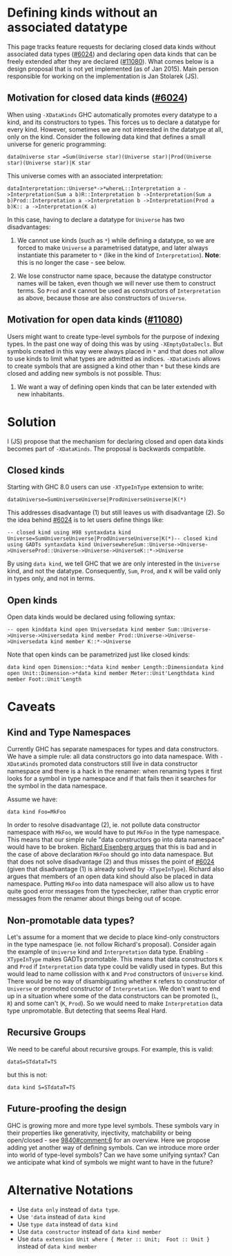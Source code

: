 # Defining kinds without an associated datatype


This page tracks feature requests for declaring closed data kinds without
associated data types ([\#6024](https://gitlab.haskell.org//ghc/ghc/issues/6024)) and declaring open data kinds that can be freely
extended after they are declared ([\#11080](https://gitlab.haskell.org//ghc/ghc/issues/11080)).  What comes below is a design
proposal that is not yet implemented (as of Jan 2015).  Main person responsible
for working on the implementation is Jan Stolarek (JS).

## Motivation for closed data kinds ([\#6024](https://gitlab.haskell.org//ghc/ghc/issues/6024))


When using `-XDataKinds` GHC automatically promotes every datatype to a kind,
and its constructors to types. This forces us to declare a datatype for every
kind.  However, sometimes we are not interested in the datatype at all, only on
the kind.  Consider the following data kind that defines a small universe for
generic programming:

```
dataUniverse star =Sum(Universe star)(Universe star)|Prod(Universe star)(Universe star)|K star
```


This universe comes with an associated interpretation:

```
dataInterpretation::Universe*->*whereL::Interpretation a ->Interpretation(Sum a b)R::Interpretation b ->Interpretation(Sum a b)Prod::Interpretation a ->Interpretation b ->Interpretation(Prod a b)K:: a ->Interpretation(K a)
```


In this case, having to declare a datatype for `Universe` has two disadvantages:

1. We cannot use kinds (such as `*`) while defining a datatype, so we are
  forced to make `Universe` a parametrised datatype, and later always
  instantiate this parameter to `*` (like in the kind of `Interpretation`).
  **Note**: this is no longer the case - see below.

1. We lose constructor name space, because the datatype constructor names will
  be taken, even though we will never use them to construct terms.  So `Prod`
  and `K` cannot be used as constructors of `Interpretation` as above,
  because those are also constructors of `Universe`.

## Motivation for open data kinds ([\#11080](https://gitlab.haskell.org//ghc/ghc/issues/11080))


Users might want to create type-level symbols for the purpose of indexing types.
In the past one way of doing this was by using `-XEmptyDataDecls`.  But symbols
created in this way were always placed in `*` and that does not allow to use
kinds to limit what types are admitted as indices.  `-XDataKinds` allows to
create symbols that are assigned a kind other than `*` but these kinds are
closed and adding new symbols is not possible. Thus:

1. We want a way of defining open kinds that can be later extended with new
  inhabitants.

# Solution


I (JS) propose that the mechanism for declaring closed and open data kinds
becomes part of `-XDataKinds`.  The proposal is backwards compatible.

## Closed kinds


Starting with GHC 8.0 users can use `-XTypeInType` extension to write:

```
dataUniverse=SumUniverseUniverse|ProdUniverseUniverse|K(*)
```


This addresses disadvantage (1) but still leaves us with disadvantage (2).  So
the idea behind [\#6024](https://gitlab.haskell.org//ghc/ghc/issues/6024) is to let users define things like:

```
-- closed kind using H98 syntaxdata kind Universe=SumUniverseUniverse|ProdUniverseUniverse|K(*)-- closed kind using GADTs syntaxdata kind UniversewhereSum::Universe->Universe->UniverseProd::Universe->Universe->UniverseK::*->Universe
```


By using `data kind`, we tell GHC that we are only interested in the `Universe`
kind, and not the datatype.  Consequently, `Sum`, `Prod`, and `K` will be valid
only in types only, and not in terms.

## Open kinds


Open data kinds would be declared using following syntax:

```
-- open kinddata kind open Universedata kind member Sum::Universe->Universe->Universedata kind member Prod::Universe->Universe->Universedata kind member K::*->Universe
```


Note that open kinds can be parametrized just like closed kinds:

```
data kind open Dimension::*data kind member Length::Dimensiondata kind open Unit::Dimension->*data kind member Meter::Unit'Lengthdata kind member Foot::Unit'Length
```

# Caveats

## Kind and Type Namespaces


Currently GHC has separate namespaces for types and data constructors.  We have
a simple rule: all data constructors go into data namespace.  With `-XDataKinds`
promoted data constructors still live in data constructor namespace and there is
a hack in the renamer: when renaming types it first looks for a symbol in type
namespace and if that fails then it searches for the symbol in the data
namespace.


Assume we have:

```
data kind Foo=MkFoo
```


In order to resolve disadvantage (2), ie. not pollute data constructor namespace
with `MkFoo`, we would have to put `MkFoo` in the type namespace.  This means
that our simple rule "data constructors go into data namespace" would have to be
broken.
[ Richard Eisenberg argues](https://mail.haskell.org/pipermail/ghc-devs/2015-December/010812.html)
that this is bad and in the case of above declaration
`MkFoo` should go into data namespace.  But that does not solve disadvantage (2)
and thus misses the point of [\#6024](https://gitlab.haskell.org//ghc/ghc/issues/6024) (given that disadvantage (1) is already
solved by `-XTypeInType`).  Richard also argues that members of an open data
kind should also be placed in data namespace.  Putting `MkFoo` into data
namespace will also allow us to have quite good error messages from the
typechecker, rather than cryptic error messages from the renamer about things
being out of scope.

## Non-promotable data types?


Let's assume for a moment that we decide to place kind-only constructors in the
type namespace (ie. not follow Richard's proposal).  Consider again the example
of `Universe` kind and `Interpretation` data type.  Enabling `-XTypeInType`
makes GADTs promotable.  This means that data constructors `K` and `Prod` if
`Interpretation` data type could be validly used in types.  But this would lead
to name collission with `K` and `Prod` constructors of `Universe` kind.  There
would be no way of disambiguating whether `K` refers to constructor of
`Universe` or promoted constructor of `Interpretation`.  We don't want to end up
in a situation where some of the data constructors can be promoted (`L`, `R`)
and some can't (`K`, `Prod`).  So we would need to make `Interpretation` data
type unpromotable.  But detecting that seems Real Hard.

## Recursive Groups


We need to be careful about recursive groups.  For example, this is valid:

```
dataS=STdataT=TS
```


but this is not:

```
data kind S=STdataT=TS
```

## Future-proofing the design


GHC is growing more and more type level symbols.  These symbols vary in their
properties like generativity, injectivity, matchability or being open/closed -
see [9840\#comment:6](https://gitlab.haskell.org//ghc/ghc/issues/9840) for an overview.
Here we propose adding yet another way of defining symbols.  Can we introduce
more order into world of type-level symbols?  Can we have some unifying syntax?
Can we anticipate what kind of symbols we might want to have in the future?

# Alternative Notations

- Use `data only` instead of `data type`.
- Use `'data` instead of `data kind`
- Use `type data` instead of `data kind`
- Use `data constructor` instead of `data kind member`
- Use `data extension Unit where { Meter :: Unit;  Foot :: Unit }` instead of
  `data kind member`